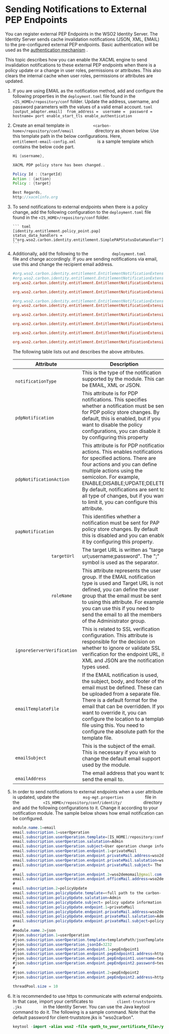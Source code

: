 # Sending Notifications to External PEP Endpoints

You can register external PEP Endpoints in the WSO2 Identity Server. The
Identity Server sends cache invalidation notifications (JSON, XML,
EMAIL) to the pre-configured external PEP endpoints. Basic
authentication will be used as the [authentication
mechanism](../../learn/configuring-local-and-outbound-authentication-for-a-service-provider)
.

This topic describes how you can enable the XACML engine to send
invalidation notifications to these external PEP endpoints when there is
a policy update or a change in user roles, permissions or
attributes. This also clears the internal cache when user roles,
permissions or attributes are updated.

1.  If you are using EMAIL as the notification method, add and configure the following properties in the `deployment.toml` file found in the `<IS_HOME>/repository/conf` folder. Update the address, username, and password parameters with the values of a valid email account.
        ``` toml
        [output_adapter.email] 
        from_address = 
        username = 
        password =
        hostname=
        port
        enable_start_tls
        enable_authentication
        ```

2.  Create an email template in
    `           <carbon-home>/repository/conf/email          ` directory
    as shown below. Use this template path in the below configurations.
    Here, `           entitlement-email-config.xml          ` is a
    sample template which contains the below code part.

    ``` java
    Hi {username},
    
    XACML PDP policy store has been changed..
    
    Policy Id : {targetId}
    Action : {action}
    Policy : {target}
    
    Best Regards,
    http://xacmlinfo.org
    ```

3.  To send notifications to external endpoints when
    there is a policy change, add the following configuration to the `deployment.toml` file found in the `<IS_HOME>/repository/conf` folder.

        ``` toml
        [identity.entitlement.policy_point.pap]
        status_data_handlers = ["org.wso2.carbon.identity.entitlement.SimplePAPStatusDataHandler"] 
        ```

4.  Additionally, add the following to the
    `           deployment.toml         ` file and change
    accordingly. If you are sending notifications via email, use this
    and change the recipient email address.

    ``` toml
    #org.wso2.carbon.identity.entitlement.EntitlementNotificationExtension.1=notificationType,JSON
    #org.wso2.carbon.identity.entitlement.EntitlementNotificationExtension.1=notificationType,XML
    org.wso2.carbon.identity.entitlement.EntitlementNotificationExtension.1=notificationType,EMAIL

    org.wso2.carbon.identity.entitlement.EntitlementNotificationExtension.2=ignoreServerVerification,true

    #org.wso2.carbon.identity.entitlement.EntitlementNotificationExtension.3=targetUrl,http://targetUrlAddress;username;password
    org.wso2.carbon.identity.entitlement.EntitlementNotificationExtension.3=emailAddress,wso2demomail@gmail.com

    org.wso2.carbon.identity.entitlement.EntitlementNotificationExtension.4=pdpNotificationAction,ENABLE;DISABLE;UPDATE;DELETE

    org.wso2.carbon.identity.entitlement.EntitlementNotificationExtension.5=papNotification,true

    org.wso2.carbon.identity.entitlement.EntitlementNotificationExtension.6=pdpNotification,true

    org.wso2.carbon.identity.entitlement.EntitlementNotificationExtension.9=roleName, admin
    ```

    The following table lists out and describes the above attributes.

    | Attribute                                               | Description                                                                                                                                                                                                                                                                                                                                                         |
    |---------------------------------------------------------|---------------------------------------------------------------------------------------------------------------------------------------------------------------------------------------------------------------------------------------------------------------------------------------------------------------------------------------------------------------------|
    | `               notificationType              `         | This is the type of the notification supported by the module. This can be EMAIL, XML or JSON.                                                                                                                                                                                                                                                                       |
    | `               pdpNotification              `          | This attribute is for PDP notifications. This specifies whether a notification must be sent for PDP policy store changes. By default, this is enabled, but if you want to disable the policy configurations, you can disable it by configuring this property                                                                                                        |
    | `               pdpNotificationAction              `    | This attribute is for PDP notification actions. This enables notifications for specified actions. There are four actions and you can define multiple actions using the semicolon. For example, ENABLE;DISABLE;UPDATE;DELETE. By default, notifications are sent to all type of changes, but if you want to limit it, you can configure this attribute.              |
    | `               papNotification              `          | This identifies whether a notification must be sent for PAP policy store changes. By default this is disabled and you can enable it by configuring this property.                                                                                                                                                                                                   |
    | `               targetUrl              `                | The target URL is written as "target url;username;password". The ";" symbol is used as the separator.                                                                                                                                                                                                                                                               |
    | `               roleName              `                 | This attribute represents the user group. If the EMAIL notification type is used and Target URL is not defined, you can define the user group that the email must be sent to using this attribute. For example, you can use this if you need to send the email to all the members of the Administrator group.                                                       |
    | `               ignoreServerVerification              ` | This is related to SSL verification configuration. This attribute is responsible for the decision on whether to ignore or validate SSL verification for the endpoint URL, if XML and JSON are the notification types used.                                                                                                                                          |
    | `               emailTemplateFile              `        | If the EMAIL notification is used, the subject, body, and footer of the email must be defined. These can be uploaded from a separate file. There is a default format for the email that can be overridden. If you want to override it, you can configure the location to a template file using this. You need to configure the absolute path for the template file. |
    | `               emailSubject              `             | This is the subject of the email. This is necessary if you wish to change the default email support used by the module.                                                                                                                                                                                                                                             |
    | `               emailAddress              `             | The email address that you want to send the email to.                                                                                                                                                                                                                                                                                                               |

5.  In order to send notifications to external endpoints when a user
    attribute is updated, update the
    `           msg-mgt.properties          ` file in the
    `           <IS_HOME>/repository/conf/identity/          ` directory
    and add the following configurations to it. Change it according to
    your notification module. The sample below shows how email
    notification can be configured.

    ``` java
    module.name.1=email
    email.subscription.1=userOperation
    email.subscription.userOperation.template=[IS_HOME]/repository/conf/email/entitlement-email-config.xml
    email.subscription.userOperation.salutation=Admin
    email.subscription.userOperation.subject=User operation change information
    email.subscription.userOperation.endpoint.1=privateMail
    email.subscription.userOperation.endpoint.privateMail.address=wso2demomail@gmail.com
    email.subscription.userOperation.endpoint.privateMail.salutation=wso2demomail@gmail.com
    email.subscription.userOperation.endpoint.privateMail.subject= The User Operation change has occured.
    #
    email.subscription.userOperation.endpoint.2=wso2demomail@gmail.com
    email.subscription.userOperation.endpoint.officeMail.address=wso2demomail@gmail.com
    #
    email.subscription.2=policyUpdate
    email.subscription.policyUpdate.template=<full path to the carbon- home>/repository/conf/email/entitlement-email-config.xml
    email.subscription.policyUpdate.salutation=Admin
    email.subscription.policyUpdate.subject= policy update information mail
    email.subscription.policyUpdate.endpoint.1=privateMail
    email.subscription.policyUpdate.endpoint.privateMail.address=wso2demomail@gmail.com
    email.subscription.policyUpdate.endpoint.privateMail.salutation=Admin 
    email.subscription.policyUpdate.endpoint.privateMail.subject=policy update information to private wso2demomail@gmail.com
    #
    #module.name.2=json
    #json.subscription.1=userOperation
    #json.subscription.userOperation.template=templatePath/jsonTemplate
    #json.subscription.userOperation.jsonId=3232
    #json.subscription.userOperation.endpoint.1=pepEndpoint1
    #json.subscription.userOperation.endpoint.pepEndpoint1.address=https://localhost:8080/testEndpoint1
    #json.subscription.userOperation.endpoint.pepEndpoint1.username=testUsername
    #json.subscription.userOperation.endpoint.pepEndpoint2.password=testPW
    #
    #json.subscription.userOperation.endpoint.2=pepEndpoint2
    #json.subscription.userOperation.endpoint.pepEndpoint2.address=https://localhost:8080/testEndpoint2

    threadPool.size = 10
    ```

6.  It is recommended to use https to communicate with external
    endpoints. In that case, import your certificates to
    `           client-truststore          ` `           .jks          `
    in the Identity Server. You can use the Java keytool command to do
    it. The following is a sample command. Note that the default
    password for client-truststore.jks is "wso2carbon".

    ``` java
    keytool -import -alias wso2 -file <path_to_your_certificate_file>/yourCertificate.crt -keystore <CARBON_SERVER>/repository/resources/security/client-truststore.jks
    ```
